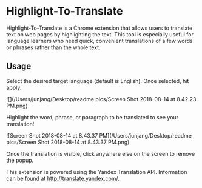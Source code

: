 # Highlight-To-Translate
Highlight-To-Translate is a Chrome extension that allows users to translate text on web pages by highlighting the text. 
This tool is especially useful for language learners who need quick, convenient translations of a few words or phrases
rather than the whole text.


## Usage
Select the desired target language (default is English). Once selected, hit apply.

![](/Users/junjang/Desktop/readme pics/Screen Shot 2018-08-14 at 8.42.23 PM.png)

Highlight the word, phrase, or paragraph to be translated to see your translation!

![Screen Shot 2018-08-14 at 8.43.37 PM](/Users/junjang/Desktop/readme pics/Screen Shot 2018-08-14 at 8.43.37 PM.png)

Once the translation is visible, click anywhere else on the screen to remove the popup.



This extension is powered using the Yandex Translation API. Information can be found at <http://translate.yandex.com/>.